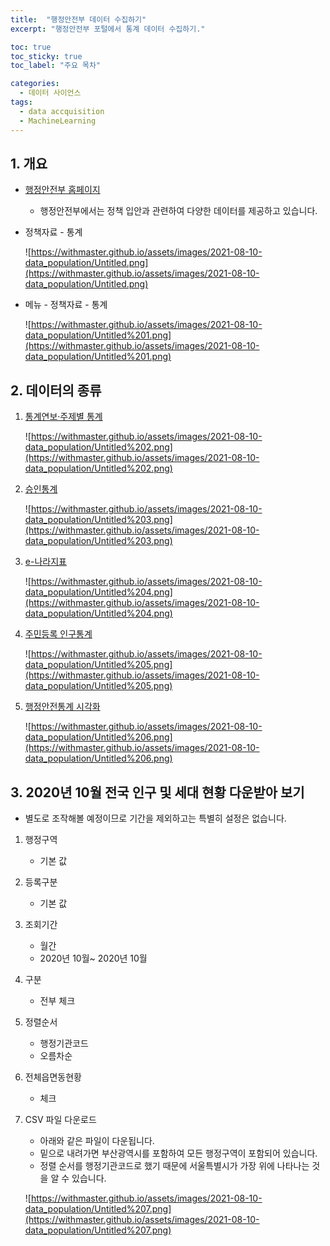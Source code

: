 ```yaml
---
title:  "행정안전부 데이터 수집하기"
excerpt: "행정안전부 포털에서 통계 데이터 수집하기."

toc: true
toc_sticky: true
toc_label: "주요 목차"

categories:
  - 데이터 사이언스
tags:
  - data accquisition
  - MachineLearning
---
```


## 1. 개요

- [행정안전부 홈페이지](https://mois.go.kr/frt/a01/frtMain.do)
    - 행정안전부에서는 정책 입안과 관련하여 다양한 데이터를 제공하고 있습니다.
- 정책자료 - 통계

    ![https://withmaster.github.io/assets/images/2021-08-10-data_population/Untitled.png](https://withmaster.github.io/assets/images/2021-08-10-data_population/Untitled.png)

- 메뉴 - 정책자료 - 통계

    ![https://withmaster.github.io/assets/images/2021-08-10-data_population/Untitled%201.png](https://withmaster.github.io/assets/images/2021-08-10-data_population/Untitled%201.png)

## 2. 데이터의 종류

1. [통계연보·주제별 통계](https://mois.go.kr/frt/bbs/type001/commonSelectBoardList.do?bbsId=BBSMSTR_000000000013)

    ![https://withmaster.github.io/assets/images/2021-08-10-data_population/Untitled%202.png](https://withmaster.github.io/assets/images/2021-08-10-data_population/Untitled%202.png)

2. [승인통계](https://mois.go.kr/frt/bbs/type001/commonSelectBoardList.do?bbsId=BBSMSTR_000000000014)

    ![https://withmaster.github.io/assets/images/2021-08-10-data_population/Untitled%203.png](https://withmaster.github.io/assets/images/2021-08-10-data_population/Untitled%203.png)

3. [e-나라지표](https://mois.go.kr/frt/sub/a05/statistics/screen.do)

    ![https://withmaster.github.io/assets/images/2021-08-10-data_population/Untitled%204.png](https://withmaster.github.io/assets/images/2021-08-10-data_population/Untitled%204.png)

4. [주민등록 인구통계](https://jumin.mois.go.kr/)

    ![https://withmaster.github.io/assets/images/2021-08-10-data_population/Untitled%205.png](https://withmaster.github.io/assets/images/2021-08-10-data_population/Untitled%205.png)

5. [행정안전통계 시각화](https://data.mois.go.kr/mois/visual/statMain.do;jsessionid=-q29szU6GYoiLACdhOQN226KqIT5-jwZs7GunJDf.osafety20)

    ![https://withmaster.github.io/assets/images/2021-08-10-data_population/Untitled%206.png](https://withmaster.github.io/assets/images/2021-08-10-data_population/Untitled%206.png)

## 3. 2020년 10월 전국 인구 및 세대 현황 다운받아 보기

- 별도로 조작해볼 예정이므로 기간을 제외하고는 특별히 설정은 없습니다.
1. 행정구역
    - 기본 값
2. 등록구분
    - 기본 값
3. 조회기간
    - 월간
    - 2020년 10월~ 2020년 10월
4. 구분
    - 전부 체크
5. 정렬순서
    - 행정기관코드
    - 오름차순
6. 전체읍면동현황
    - 체크
7. CSV 파일 다운로드
    - 아래와 같은 파일이 다운됩니다.
    - 밑으로 내려가면 부산광역시를 포함하여 모든 행정구역이 포함되어 있습니다.
    - 정렬 순서를 행정기관코드로 했기 때문에 서울특별시가 가장 위에 나타나는 것을 알 수 있습니다.

    ![https://withmaster.github.io/assets/images/2021-08-10-data_population/Untitled%207.png](https://withmaster.github.io/assets/images/2021-08-10-data_population/Untitled%207.png)